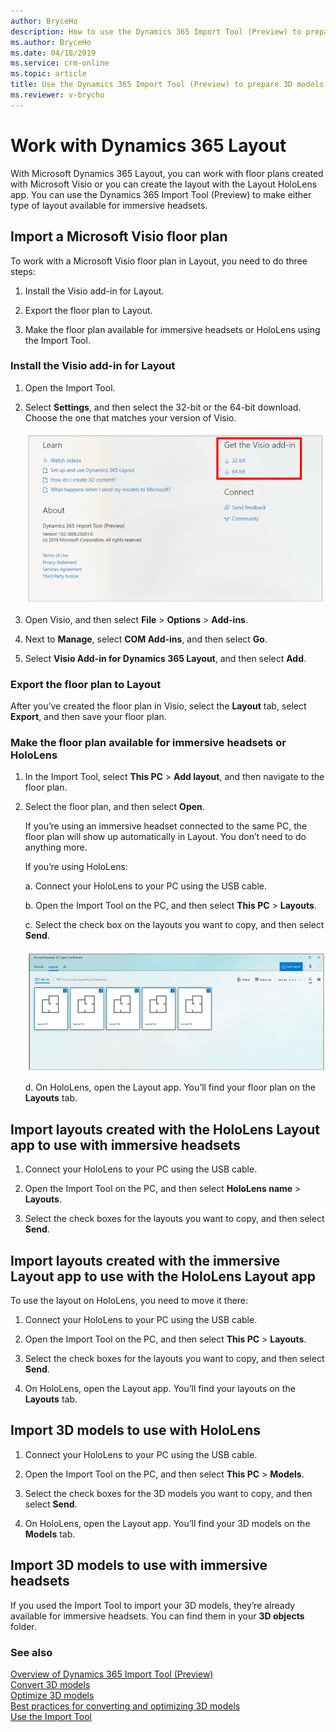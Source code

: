 ```yaml
---
author: BryceHo
description: How to use the Dynamics 365 Import Tool (Preview) to prepare 3D models to work with Dynamics 365 Layout
ms.author: BryceHo
ms.date: 04/18/2019
ms.service: crm-online
ms.topic: article
title: Use the Dynamics 365 Import Tool (Preview) to prepare 3D models to work with Dynamics 365 Layout
ms.reviewer: v-brycho
---
```


# Work with Dynamics 365 Layout

With Microsoft Dynamics 365 Layout, you can work with floor plans created with Microsoft Visio or you can create the layout with the Layout HoloLens app. You can use the Dynamics 365 Import Tool (Preview) to make either type of layout available for immersive headsets. 

## Import a Microsoft Visio floor plan

To work with a Microsoft Visio floor plan in Layout, you need to do three steps:

1.	Install the Visio add-in for Layout. 

2.	Export the floor plan to Layout.

3.	Make the floor plan available for immersive headsets or HoloLens using the Import Tool.

### Install the Visio add-in for Layout

1.	Open the Import Tool.

2.	Select **Settings**, and then select the 32-bit or the 64-bit download. Choose the one that matches your version of Visio.

    ![Visio add-in](media/visio-add-in.PNG "Visio add-in") 

3.	Open Visio, and then select **File** > **Options** > **Add-ins**.

4.	Next to **Manage**, select **COM Add-ins**, and then select **Go**.

5.	Select **Visio Add-in for Dynamics 365 Layout**, and then select **Add**.

### Export the floor plan to Layout

After you’ve created the floor plan in Visio, select the **Layout** tab, select **Export**, and then save your floor plan.

### Make the floor plan available for immersive headsets or HoloLens 

1.	In the Import Tool, select **This PC** > **Add layout**, and then navigate to the floor plan.

2.	Select the floor plan, and then select **Open**.

    If you’re using an immersive headset connected to the same PC, the floor plan will show up automatically in Layout. You don’t need to do anything more.

    If you’re using HoloLens:
    
    a.	Connect your HoloLens to your PC using the USB cable.

    b.	Open the Import Tool on the PC, and then select **This PC** > **Layouts**.

    c.	Select the check box on the layouts you want to copy, and then select **Send**.
    
       ![Copy layouts](media/copy-layouts.PNG "Copy layouts") 
    
    d.	On HoloLens, open the Layout app. You’ll find your floor plan on the **Layouts** tab.
    
## Import layouts created with the HoloLens Layout app to use with immersive headsets

1.	Connect your HoloLens to your PC using the USB cable.

2.	Open the Import Tool on the PC, and then select **HoloLens name** > **Layouts**.

3.	Select the check boxes for the layouts you want to copy, and then select **Send**.

## Import layouts created with the immersive Layout app to use with the HoloLens Layout app

To use the layout on HoloLens, you need to move it there:

1.	Connect your HoloLens to your PC using the USB cable.

2.	Open the Import Tool on the PC, and then select **This PC** > **Layouts**.

3.	Select the check boxes for the layouts you want to copy, and then select **Send**.

4.	On HoloLens, open the Layout app. You’ll find your layouts on the **Layouts** tab.

## Import 3D models to use with HoloLens

1.	Connect your HoloLens to your PC using the USB cable.

2.	Open the Import Tool on the PC, and then select **This PC** > **Models**.

3.	Select the check boxes for the 3D models you want to copy, and then select **Send**.

4.	On HoloLens, open the Layout app. You’ll find your 3D models on the **Models** tab.

## Import 3D models to use with immersive headsets

If you used the Import Tool to import your 3D models, they’re already available for immersive headsets. You can find them in your **3D objects** folder. 

### See also
[Overview of Dynamics 365 Import Tool (Preview)](index.md)<br>
[Convert 3D models](convert-models.md)<br>
[Optimize 3D models](optimize-models.md)<br>
[Best practices for converting and optimizing 3D models](best-practices.md)<br>
[Use the Import Tool](import-tool.md)
    


